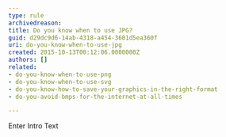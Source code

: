 ```yaml
---
type: rule
archivedreason: 
title: Do you know when to use JPG?
guid: d29dc9d6-14ab-4318-a454-3601d5ea360f
uri: do-you-know-when-to-use-jpg
created: 2015-10-13T00:12:06.0000000Z
authors: []
related:
- do-you-know-when-to-use-png
- do-you-know-when-to-use-svg
- do-you-know-how-to-save-your-graphics-in-the-right-format
- do-you-avoid-bmps-for-the-internet-at-all-times

---
```



Enter Intro Text
<br><excerpt class='endintro'></excerpt><br>



